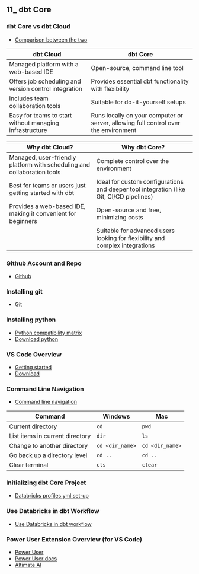 ## 11_ dbt Core

### dbt Core vs dbt Cloud
- [Comparison between the two](https://www.getdbt.com/product/dbt-core-vs-dbt-cloud)

| dbt Cloud | dbt Core |
|--|--|
| Managed platform with a web-based IDE | Open-source, command line tool |
| Offers job scheduling and version control integration | Provides essential dbt functionality with flexibility |
| Includes team collaboration tools | Suitable for do-it-yourself setups |
| Easy for teams to start without managing infrastructure | Runs locally on your computer or server, allowing full control over the environment |

| Why dbt Cloud? | Why dbt Core? |
|--|--|
| Managed, user-friendly platform with scheduling and collaboration tools | Complete control over the environment |
| Best for teams or users just getting started with dbt | Ideal for custom configurations and deeper tool integration (like Git, CI/CD pipelines) |
| Provides a web-based IDE, making it convenient for beginners | Open-source and free, minimizing costs |
|  | Suitable for advanced users looking for flexibility and complex integrations |

### Github Account and Repo
- [Github](https://github.com/)

### Installing git
- [Git](https://git-scm.com/downloads/win)

### Installing python
- [Python compatibility matrix](https://docs.getdbt.com/docs/core/pip-install#python-compatibility-matrix)
- [Download python](https://www.python.org/downloads/)

### VS Code Overview
- [Getting started](https://code.visualstudio.com/docs/getstarted/getting-started)
- [Download](https://code.visualstudio.com/download)

### Command Line Navigation
- [Command line navigation](https://gfranzini.gitbooks.io/tracer/content/support/command-line-mac-vs.-windows.html)

| Command | Windows | Mac |
|--|--|--|
| Current directory | `cd` | `pwd` |
| List items in current directory | `dir` | `ls` |
| Change to another directory | `cd <dir_name>` | `cd <dir_name>` |
| Go back up a directory level | `cd ..` | `cd ..` |
| Clear terminal | `cls` | `clear` |

### Initializing dbt Core Project
- [Databricks profiles.yml set-up](https://docs.getdbt.com/docs/core/connect-data-platform/databricks-setup)

### Use Databricks in dbt Workflow
- [Use Databricks in dbt workflow](https://learn.microsoft.com/en-us/azure/databricks/jobs/how-to/use-dbt-in-workflows)

### Power User Extension Overview (for VS Code)
- [Power User](https://marketplace.visualstudio.com/items?itemName=innoverio.vscode-dbt-power-user)
- [Power User docs](https://docs.myaltimate.com/)
- [Altimate AI](https://www.altimate.ai/)